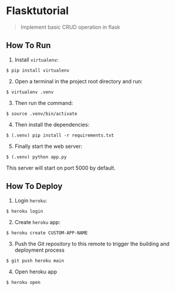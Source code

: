 # Flasktutorial

> Implement basic CRUD operation in flask

## How To Run
1. Install `virtualenv`:
```
$ pip install virtualenv
```

2. Open a terminal in the project root directory and run:
```
$ virtualenv .venv
```

3. Then run the command:
```
$ source .venv/bin/activate
```

4. Then install the dependencies:
```
$ (.venv) pip install -r requirements.txt
```

5. Finally start the web server:
```
$ (.venv) python app.py
```

This server will start on port 5000 by default.

## How To Deploy
1. Login `heroku`:
```
$ heroku login
```
2. Create `heroku` app:
```
$ heroku create CUSTOM-APP-NAME
```
3. Push the Git repository to this remote to trigger the building and deployment process
```
$ git push heroku main
```
4. Open heroku app
```
$ heroku open
```
